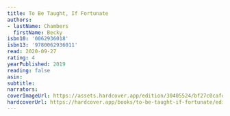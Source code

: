 ```yaml
---
title: To Be Taught, If Fortunate
authors:
- lastName: Chambers
  firstName: Becky
isbn10: '0062936018'
isbn13: '9780062936011'
read: 2020-09-27
rating: 4
yearPublished: 2019
reading: false
asin:
subtitle:
narrators:
coverImageUrl: https://assets.hardcover.app/edition/30405524/bf27c0cafc8689d490adcb5e1a98f9242d88408b.jpeg
hardcoverUrl: https://hardcover.app/books/to-be-taught-if-fortunate/editions/30405524
---
```

